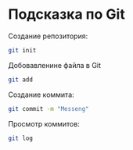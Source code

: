 # Подсказка по Git

Создание репозитория:
```sh
git init
```
Добовавленине файла в Git
```sh
git add
```
Создание коммита:
```sh
git commit -m "Messeng"
```
Просмотр коммитов:
```sh
git log
```
